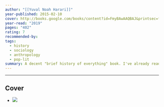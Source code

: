 ```yaml
---
author: "[[Yuval Noah Harari]]"
year-published: 2015-02-10
cover: http://books.google.com/books/content?id=FmyBAwAAQBAJ&printsec=frontcover&img=1&zoom=1&edge=curl&source=gbs_api
year-read: "2019"
pages: "402"
rating: 7
recommended-by: 
tags:
  - history
  - sociology
  - anthropology
  - pop-lit
summary: A decent "brief history of everything" book. I've already read several of those. I think [[Bill Bryson]] did it better.
---
```



---
## Cover
- ![](https://m.media-amazon.com/images/I/81F4Y33PEQL._AC_UF1000,1000_QL80_.jpg)